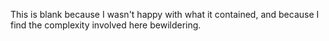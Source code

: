 This is blank because I wasn't happy with what it contained, and because I find the complexity involved here bewildering.
